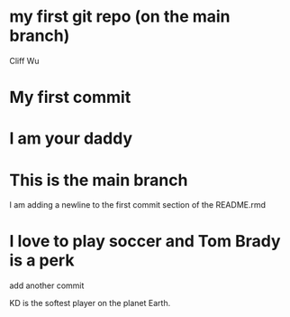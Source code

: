 my first git repo (on the main branch)
================
Cliff Wu

# My first commit

# I am your daddy

# This is the main branch

I am adding a newline to the first commit section of the README.rmd

# I love to play soccer and Tom Brady is a perk

add another commit

KD is the softest player on the planet Earth.
